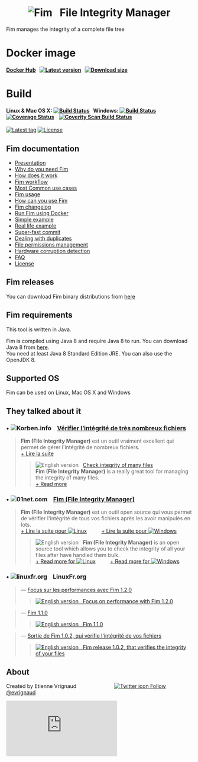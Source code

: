<h1 align="center"><img src="http://evrignaud.github.io/fim/images/icons/fim-96.png" alt="Fim"/> &nbsp; File Integrity Manager</h1>

Fim manages the integrity of a complete file tree

# Docker image

#### [Docker Hub](https://hub.docker.com/r/evrignaud/fim/) &nbsp; [![Latest version](https://images.microbadger.com/badges/version/evrignaud/fim.svg)](https://microbadger.com/images/evrignaud/fim) &nbsp; [![Download size](https://images.microbadger.com/badges/image/evrignaud/fim.svg)](https://microbadger.com/images/evrignaud/fim)

# Build

#### Linux & Mac OS X: [![Build Status](https://travis-ci.org/evrignaud/fim.svg)](https://goo.gl/QfQTE8) &nbsp; Windows: [![Build Status](https://ci.appveyor.com/api/projects/status/txadqci1hrr3lkko?svg=true)](https://goo.gl/foWAWQ) &nbsp;&nbsp;&nbsp;&nbsp;&nbsp;&nbsp;&nbsp;&nbsp;&nbsp;&nbsp;&nbsp;&nbsp;&nbsp;&nbsp;&nbsp;&nbsp; [![Coverage Status](https://coveralls.io/repos/evrignaud/fim/badge.svg?branch=master&service=github)](https://goo.gl/hJGXqj) &nbsp;&nbsp; [![Coverity Scan Build Status](https://scan.coverity.com/projects/8749/badge.svg)](https://goo.gl/lbM77o)
[![Latest tag](https://img.shields.io/github/tag/evrignaud/fim.svg)](https://github.com/evrignaud/fim/releases/latest) [![License](https://img.shields.io/github/license/evrignaud/fim.svg)](http://evrignaud.github.io/fim/LICENSE.html)

## Fim documentation

  * [Presentation](http://evrignaud.github.io/fim/#_fim_file_integrity_manager)
  * [Why do you need Fim](http://evrignaud.github.io/fim/#_why_do_you_need_fim)
  * [How does it work](http://evrignaud.github.io/fim/#_how_does_it_work)
  * [Fim workflow](http://evrignaud.github.io/fim/#_fim_workflow)
  * [Most Common use cases](http://evrignaud.github.io/fim/#_most_common_use_cases)
  * [Fim usage](http://evrignaud.github.io/fim/#_fim_usage)
  * [How can you use Fim](http://evrignaud.github.io/fim/#_how_can_you_use_fim)
  * [Fim changelog](http://evrignaud.github.io/fim/#_fim_changelog)
  * [Run Fim using Docker](http://evrignaud.github.io/fim/#_run_fim_using_docker)
  * [Simple example](http://evrignaud.github.io/fim/#_simple_example)
  * [Real life example](http://evrignaud.github.io/fim/#_real_life_example)
  * [Super-fast commit](http://evrignaud.github.io/fim/#_super_fast_commit)
  * [Dealing with duplicates](http://evrignaud.github.io/fim/#_dealing_with_duplicates)
  * [File permissions management](http://evrignaud.github.io/fim/#_file_permissions_management)
  * [Hardware corruption detection](http://evrignaud.github.io/fim/#_hardware_corruption_detection)
  * [FAQ](http://evrignaud.github.io/fim/#_faq)
  * [License](http://evrignaud.github.io/fim/LICENSE.html)

## Fim releases

You can download Fim binary distributions from [here](https://github.com/evrignaud/fim/releases/latest)

## Fim requirements

This tool is written in Java.

Fim is compiled using Java 8 and require Java 8 to run. You can download Java 8 from [here](http://goo.gl/p8iYjm).<br/>
You need at least Java 8 Standard Edition JRE. You can also use the OpenJDK 8.

## Supported OS

Fim can be used on Linux, Mac OS X and Windows

## They talked about it

### &bull; ![Korben.info](http://evrignaud.github.io/fim/images/icons/korben.info.png) &nbsp;&nbsp; [Vérifier l’intégrité de très nombreux fichiers](http://goo.gl/1gwX1g)

> **Fim (File Integrity Manager)** est un outil vraiment excellent qui permet de gérer l'intégrité de nombreux fichiers.<br/>
> [+ Lire la suite](http://goo.gl/1gwX1g)
>
>> ![English version](http://evrignaud.github.io/fim/images/icons/english.png) &nbsp; [Check integrity of many files](http://goo.gl/jBE2XY)<br/>
>> **Fim (File Integrity Manager)** is a really great tool for managing the integrity of many files.<br/>
>> [+ Read more](http://goo.gl/jBE2XY)

### &bull; ![01net.com](http://evrignaud.github.io/fim/images/icons/01net.com.png) &nbsp;&nbsp; [Fim (File Integrity Manager)](http://goo.gl/OYKGxe)

> **Fim (File Integrity Manager)** est un outil open source qui vous permet de vérifier l'intégrité de tous vos fichiers après les avoir manipulés en lots.<br/>
> [+ Lire la suite pour ![Linux](http://evrignaud.github.io/fim/images/icons/linux.png)](http://goo.gl/OYKGxe) &nbsp;&nbsp;&nbsp;&nbsp;&nbsp;&nbsp;&nbsp;&nbsp; [+ Lire la suite pour ![Windows](http://evrignaud.github.io/fim/images/icons/windows.png)](http://goo.gl/Bn2CMH)<br/>
>
>> ![English version](http://evrignaud.github.io/fim/images/icons/english.png) &nbsp; **Fim (File Integrity Manager)** is an open source tool which allows you to check the integrity of all your files after have handled them bulk.<br/>
>> [+ Read more for ![Linux](http://evrignaud.github.io/fim/images/icons/linux.png)](http://goo.gl/nhzJxH) &nbsp;&nbsp;&nbsp;&nbsp;&nbsp;&nbsp;&nbsp;&nbsp; [+ Read more for ![Windows](http://evrignaud.github.io/fim/images/icons/windows.png)](http://goo.gl/JwfoPA)

### &bull; ![linuxfr.org](http://evrignaud.github.io/fim/images/icons/linuxfr.org.png) &nbsp;&nbsp; LinuxFr.org

> &mdash; [Focus sur les performances avec Fim 1.2.0](https://goo.gl/UrZK7J)
>> [![English version](http://evrignaud.github.io/fim/images/icons/english.png) &nbsp; Focus on performance with Fim 1.2.0](https://goo.gl/cZsQLN)

> &mdash; [Fim 1.1.0](https://goo.gl/LAuKqp)
>> [![English version](http://evrignaud.github.io/fim/images/icons/english.png) &nbsp; Fim 1.1.0](http://goo.gl/KaO0Hm)

> &mdash; [Sortie de Fim 1.0.2, qui vérifie l'intégrité de vos fichiers](https://goo.gl/yjMH4U)
>> [![English version](http://evrignaud.github.io/fim/images/icons/english.png) &nbsp; Fim release 1.0.2, that verifies the integrity of your files](http://goo.gl/HToiWd)


## About

Created by Etienne Vrignaud &nbsp;&nbsp;&nbsp;&nbsp;&nbsp;&nbsp;&nbsp;&nbsp;&nbsp;&nbsp;&nbsp;&nbsp;&nbsp;&nbsp;&nbsp;&nbsp;&nbsp;&nbsp;&nbsp;&nbsp;&nbsp;&nbsp;&nbsp;&nbsp; [![Twitter icon](http://evrignaud.github.io/fim/images/icons/twitter.png) Follow @evrignaud](https://goo.gl/5jFdRK)


![Analytics](https://ga-beacon.appspot.com/UA-65759837-1/fim/README.md?pixel)
